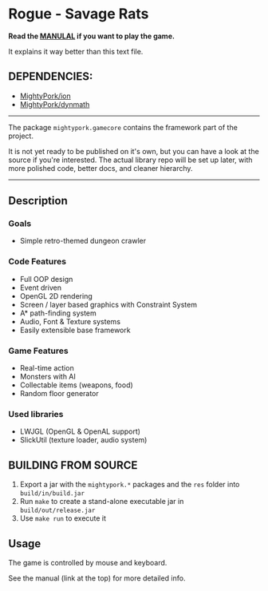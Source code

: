 # Rogue - Savage Rats

**Read the [MANULAL](http://goo.gl/AU0IdI) if you want to play the game.**

It explains it way better than this text file.


DEPENDENCIES:
-------------

- [MightyPork/ion](https://github.com/MightyPork/ion)
- [MightyPork/dynmath](https://github.com/MightyPork/dynmath)

---

The package `mightypork.gamecore` contains the framework part of the project.

It is not yet ready to be published on it's own, but you can have a look at the 
source if you're interested. The actual library repo will be set up later, with 
more polished code, better docs, and cleaner hierarchy.

---

## Description

### Goals

- Simple retro-themed dungeon crawler


### Code Features

- Full OOP design
- Event driven
- OpenGL 2D rendering
- Screen / layer based graphics with Constraint System
- A* path-finding system
- Audio, Font & Texture systems
- Easily extensible base framework


### Game Features

- Real-time action
- Monsters with AI
- Collectable items (weapons, food)
- Random floor generator


### Used libraries

- LWJGL (OpenGL & OpenAL support)
- SlickUtil (texture loader, audio system)


## BUILDING FROM SOURCE

1. Export a jar with the `mightypork.*` packages and the `res` folder into 
`build/in/build.jar`
2. Run `make` to create a stand-alone executable jar in `build/out/release.jar`
3. Use `make run` to execute it



## Usage

The game is controlled by mouse and keyboard.

See the manual (link at the top) for more detailed info.

